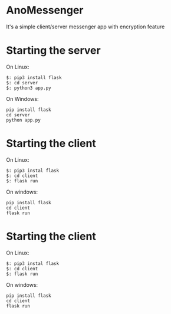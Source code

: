 # AnoMessenger
It's a simple client/server messenger app with encryption feature

# Starting the server
On Linux:
```
$: pip3 install flask
$: cd server
$: python3 app.py
```

On Windows:
```
pip install flask
cd server
python app.py
```

# Starting the client
On Linux:
```
$: pip3 instal flask
$: cd client
$: flask run
```

On windows:
```
pip install flask
cd client
flask run
```

# Starting the client
On Linux:
```
$: pip3 instal flask
$: cd client
$: flask run
```

On windows:
```
pip install flask
cd client
flask run
```

